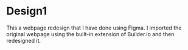 # Design1
This a webpage redesign that I have done using Figma.
I imported the original webpage using the built-in extension of Builder.io and then redesigned it.
